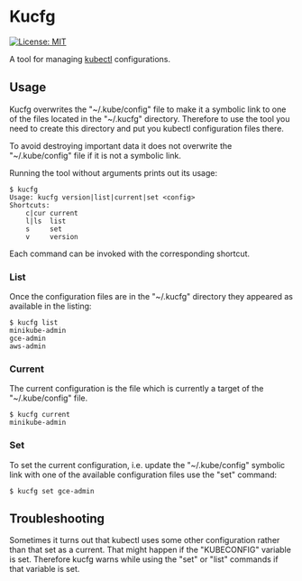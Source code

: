 # Kucfg

 [![License: MIT](https://img.shields.io/badge/License-MIT-yellow.svg)](https://opensource.org/licenses/MIT)

A tool for managing [kubectl](https://kubernetes.io/docs/reference/kubectl/overview/)
configurations.

## Usage

Kucfg overwrites the "~/.kube/config" file to make it a symbolic link to one
of the files located in the "~/.kucfg" directory. Therefore to use the tool you
need to create this directory and put you kubectl configuration files there.

To avoid destroying important data it does not overwrite the "~/.kube/config"
file if it is not a symbolic link.

Running the tool without arguments prints out its usage:

```
$ kucfg
Usage: kucfg version|list|current|set <config>
Shortcuts:
    c|cur current
    l|ls  list
    s     set
    v     version
```

Each command can be invoked with the corresponding shortcut.

### List

Once the configuration files are in the "~/.kucfg" directory they appeared as
available in the listing:

```
$ kucfg list
minikube-admin
gce-admin
aws-admin
```

### Current

The current configuration is the file which is currently a target of the
"~/.kube/config" file.

```
$ kucfg current
minikube-admin
```

### Set

To set the current configuration, i.e. update the "~/.kube/config" symbolic link
with one of the available configuration files use the "set" command:

```
$ kucfg set gce-admin
```

## Troubleshooting

Sometimes it turns out that kubectl uses some other configuration rather than
that set as a current. That might happen if the "KUBECONFIG" variable is set.
Therefore kucfg warns while using the "set" or "list" commands if that variable
is set.
